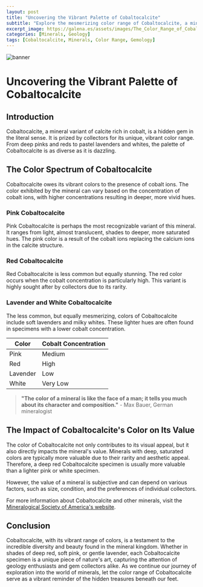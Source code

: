 ```yaml
---
layout: post
title: "Uncovering the Vibrant Palette of Cobaltocalcite"
subtitle: "Explore the mesmerizing color range of Cobaltocalcite, a mineral that paints the Earth's crust with its vibrant hues."
excerpt_image: https://galena.es/assets/images/The_Color_Range_of_Cobaltocalcite.png
categories: [Minerals, Geology]
tags: [Cobaltocalcite, Minerals, Color Range, Gemology]
---
```


![banner](https://galena.es/assets/images/The_Color_Range_of_Cobaltocalcite.png "A vibrant display of cobaltocalcite crystals showcasing a spectrum of colors, from deep pinks and reds to lighter shades of lavender and white, highlighting the mineral's unique hues and beauty.")
 
# Uncovering the Vibrant Palette of Cobaltocalcite

## Introduction

Cobaltocalcite, a mineral variant of calcite rich in cobalt, is a hidden gem in the literal sense. It is prized by collectors for its unique, vibrant color range. From deep pinks and reds to pastel lavenders and whites, the palette of Cobaltocalcite is as diverse as it is dazzling.

## The Color Spectrum of Cobaltocalcite

Cobaltocalcite owes its vibrant colors to the presence of cobalt ions. The color exhibited by the mineral can vary based on the concentration of cobalt ions, with higher concentrations resulting in deeper, more vivid hues.

### Pink Cobaltocalcite

Pink Cobaltocalcite is perhaps the most recognizable variant of this mineral. It ranges from light, almost translucent, shades to deeper, more saturated hues. The pink color is a result of the cobalt ions replacing the calcium ions in the calcite structure.

### Red Cobaltocalcite

Red Cobaltocalcite is less common but equally stunning. The red color occurs when the cobalt concentration is particularly high. This variant is highly sought after by collectors due to its rarity.

### Lavender and White Cobaltocalcite

The less common, but equally mesmerizing, colors of Cobaltocalcite include soft lavenders and milky whites. These lighter hues are often found in specimens with a lower cobalt concentration.

| Color | Cobalt Concentration |
| --- | --- |
| Pink | Medium |
| Red | High |
| Lavender | Low |
| White | Very Low |

> **"The color of a mineral is like the face of a man; it tells you much about its character and composition."** - Max Bauer, German mineralogist

## The Impact of Cobaltocalcite's Color on Its Value

The color of Cobaltocalcite not only contributes to its visual appeal, but it also directly impacts the mineral's value. Minerals with deep, saturated colors are typically more valuable due to their rarity and aesthetic appeal. Therefore, a deep red Cobaltocalcite specimen is usually more valuable than a lighter pink or white specimen.

However, the value of a mineral is subjective and can depend on various factors, such as size, condition, and the preferences of individual collectors. 

For more information about Cobaltocalcite and other minerals, visit the [Mineralogical Society of America's website](http://www.minsocam.org).

## Conclusion

Cobaltocalcite, with its vibrant range of colors, is a testament to the incredible diversity and beauty found in the mineral kingdom. Whether in shades of deep red, soft pink, or gentle lavender, each Cobaltocalcite specimen is a unique piece of nature's art, capturing the attention of geology enthusiasts and gem collectors alike. As we continue our journey of exploration into the world of minerals, let the color range of Cobaltocalcite serve as a vibrant reminder of the hidden treasures beneath our feet.